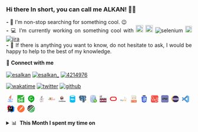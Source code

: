 ### Hi there In short, you can call me ALKAN! 👋😉
   <p align="justify">
   <strong>-</strong> 🔭 I'm non-stop searching for something cool. 😉 <br />
   <strong>-</strong> 💻 I’m currently working on something cool with <img src="https://cdn.jsdelivr.net/gh/devicons/devicon/icons/java/java-original-wordmark.svg" width="20" height="20"/> <img src="https://cdn.jsdelivr.net/gh/devicons/devicon/icons/python/python-original-wordmark.svg" width="20" height="20"/> <img src="https://raw.githubusercontent.com/detain/svg-logos/780f25886640cef088af994181646db2f6b1a3f8/svg/selenium-logo.svg" alt="selenium" width="18" height="18"/> <img src="https://cdn.jsdelivr.net/gh/devicons/devicon/icons/laravel/laravel-plain-wordmark.svg" width="18" height="18"/> <a href="https://www.atlassian.com" target="_blank"> <img src="https://wac-cdn-2.atlassian.com/image/upload/f_auto,q_auto/dam/jcr:e0cedee5-a180-40ad-b7c3-a66d6e60f483/jira-app-adg3.svg?cdnVersion=211" alt="jira" width="20" height="20" /></a><br />
   <strong>-</strong> 💬 If there is anything you want to know, do not hesitate to ask, I would be happy to help to the best of my knowledge.<br />
   </p>

🔗 <strong>Connect with me</strong>
<p align="left">
<a href="https://dev.to/esalkan" target="blank"><img align="center" src="https://cdn.jsdelivr.net/npm/simple-icons@3.0.1/icons/dev-dot-to.svg" alt="esalkan" height="30" width="40" /></a>
<a href="https://twitter.com/esalkan_" target="blank"><img align="center" src="https://raw.githubusercontent.com/rahuldkjain/github-profile-readme-generator/master/src/images/icons/Social/twitter.svg" alt="esalkan_" height="30" width="40" /></a>
<a href="https://stackoverflow.com/users/17214130/esalkan" target="blank"><img align="center" src="https://raw.githubusercontent.com/rahuldkjain/github-profile-readme-generator/master/src/images/icons/Social/stack-overflow.svg" alt="4214976" height="30" width="40" /></a>

[![wakatime](https://wakatime.com/badge/user/71228768-2c3b-4caf-acf5-ca89de14fc6c.svg)](https://wakatime.com/badge/user/71228768-2c3b-4caf-acf5-ca89de14fc6c.svg)
[![twitter](https://img.shields.io/twitter/follow/esalkan_?label=followers&logo=twitter&color=%23007ec6&style=plastic)](https://twitter.com/esalkan_)
[![github](https://img.shields.io/github/followers/esalkan?logo=github&style=plastic)](https://github.com/esalkan?tab=followers)
<br />
<p align="left"> 
   <img src="https://github.com/esalkan/esalkan/blob/master/assets/java-icon.png" width="24 height="24"> 
   <img src="https://github.com/esalkan/esalkan/blob/master/assets/selenium-icon.png" width="24 height="24"> 
   <img src="https://github.com/esalkan/esalkan/blob/master/assets/cucumber-icon.png" width="24 height="24"> 
   <img src="https://github.com/esalkan/esalkan/blob/master/assets/testng-icon.png" width="24 height="24"> 
   <img src="https://github.com/esalkan/esalkan/blob/master/assets/junit-icon.png" width="24 height="24"> 
   <img src="https://github.com/esalkan/esalkan/blob/master/assets/jenkins-icon.png" width="24 height="24"> 
   <img src="https://github.com/esalkan/esalkan/blob/master/assets/sql-icon.png" width="24 height="24"> 
   <img src="https://github.com/esalkan/esalkan/blob/master/assets/postgreqsl-icon.png" width="24 height="24"> 
   <img src="https://github.com/esalkan/esalkan/blob/master/assets/sqldeveloper-icon.png" width="24 height="24"> 
   <img src="https://github.com/esalkan/esalkan/blob/master/assets/selenium-grid-icon.png" width="24 height="24"> 
   <img src="https://github.com/esalkan/esalkan/blob/master/assets/oracle-icon.png" width="24 height="24"> 
   <img src="https://github.com/esalkan/esalkan/blob/master/assets/mysql-icon.png" width="24 height="24"> 
   <img src="https://github.com/esalkan/esalkan/blob/master/assets/html-icon.png" width="24 height="24"> 
   <img src="https://github.com/esalkan/esalkan/blob/master/assets/css-icon.png" width="24 height="24"> 
   <img src="https://github.com/esalkan/esalkan/blob/master/assets/laravel-icon.png" width="24 height="24"> 
   <img src="https://github.com/esalkan/esalkan/blob/master/assets/php-icon.png" width="24 height="24"> 
   <img src="https://github.com/esalkan/esalkan/blob/master/assets/eclipse-icon.png" width="24 height="24"> 
   <img src="https://github.com/esalkan/esalkan/blob/master/assets/vscode-icon.png" width="24 height="24"> 
   <img src="https://github.com/esalkan/esalkan/blob/master/assets/intellij-icon.png" width="24 height="24"> 
   <img src="https://github.com/esalkan/esalkan/blob/master/assets/postman-icon.png" width="24 height="24"> 
   <img src="https://github.com/esalkan/esalkan/blob/master/assets/restassured-icon.png" width="24 height="24"> 
</p>
                                                                                                              
<details>  
   <summary>📊 &nbsp;<strong>This Month I spent my time on</strong> </summary>
   <p align="left">
      <img src="https://wakatime.com/share/@esalkan/5b9cbddf-5024-4d81-a48b-cb74ffdaac79.svg" width="auto">
      <img src="https://wakatime.com/share/@esalkan/22e3ddf9-22d7-4fa2-ace8-c58f1e50d762.svg" width="auto">
   </p>
</details>

